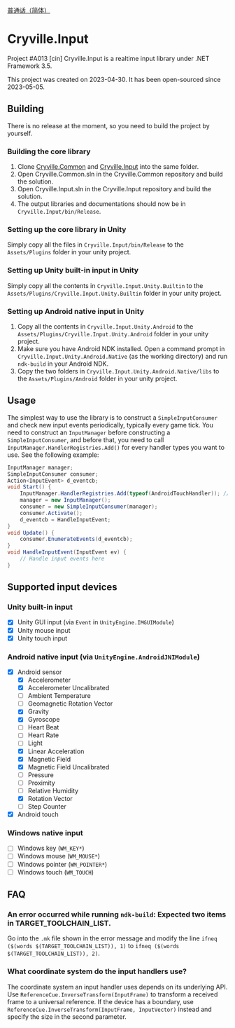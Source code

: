 [普通话（简体）](README_cmn-hans.md)

# Cryville.Input
Project #A013 [cin] Cryville.Input is a realtime input library under .NET Framework 3.5.

This project was created on 2023-04-30. It has been open-sourced since 2023-05-05.

## Building
There is no release at the moment, so you need to build the project by yourself.

### Building the core library
1. Clone [Cryville.Common](https://github.com/cryville/Cryville.Common) and [Cryville.Input](https://github.com/cryville/Cryville.Input) into the same folder.
2. Open Cryville.Common.sln in the Cryville.Common repository and build the solution.
3. Open Cryville.Input.sln in the Cryville.Input repository and build the solution.
4. The output libraries and documentations should now be in `Cryville.Input/bin/Release`.

### Setting up the core library in Unity
Simply copy all the files in `Cryville.Input/bin/Release` to the `Assets/Plugins` folder in your unity project.

### Setting up Unity built-in input in Unity
Simply copy all the contents in `Cryville.Input.Unity.Builtin` to the `Assets/Plugins/Cryville.Input.Unity.Builtin` folder in your unity project.

### Setting up Android native input in Unity
1. Copy all the contents in `Cryville.Input.Unity.Android` to the `Assets/Plugins/Cryville.Input.Unity.Android` folder in your unity project.
2. Make sure you have Android NDK installed. Open a command prompt in `Cryville.Input.Unity.Android.Native` (as the working directory) and run `ndk-build` in your Android NDK.
3. Copy the two folders in `Cryville.Input.Unity.Android.Native/libs` to the `Assets/Plugins/Android` folder in your unity project.

## Usage
The simplest way to use the library is to construct a `SimpleInputConsumer` and check new input events periodically, typically every game tick. You need to construct an `InputManager` before constructing a `SimpleInputConsumer`, and before that, you need to call `InputManager.HandlerRegistries.Add()` for every handler types you want to use. See the following example:

```cs
InputManager manager;
SimpleInputConsumer consumer;
Action<InputEvent> d_eventcb;
void Start() {
	InputManager.HandlerRegistries.Add(typeof(AndroidTouchHandler)); // Register AndroidTouchHandler
	manager = new InputManager();
	consumer = new SimpleInputConsumer(manager);
	consumer.Activate();
	d_eventcb = HandleInputEvent;
}
void Update() {
	consumer.EnumerateEvents(d_eventcb);
}
void HandleInputEvent(InputEvent ev) {
	// Handle input events here
}
```

## Supported input devices
### Unity built-in input
- [x] Unity GUI input (via `Event` in `UnityEngine.IMGUIModule`)
- [x] Unity mouse input
- [x] Unity touch input

### Android native input (via `UnityEngine.AndroidJNIModule`)
- [x] Android sensor
  - [x] Accelerometer
  - [x] Accelerometer Uncalibrated
  - [ ] Ambient Temperature
  - [ ] Geomagnetic Rotation Vector
  - [x] Gravity
  - [x] Gyroscope
  - [ ] Heart Beat
  - [ ] Heart Rate
  - [ ] Light
  - [x] Linear Acceleration
  - [x] Magnetic Field
  - [x] Magnetic Field Uncalibrated
  - [ ] Pressure
  - [ ] Proximity
  - [ ] Relative Humidity
  - [x] Rotation Vector
  - [ ] Step Counter
- [x] Android touch

### Windows native input
- [ ] Windows key (`WM_KEY*`)
- [ ] Windows mouse (`WM_MOUSE*`)
- [ ] Windows pointer (`WM_POINTER*`)
- [ ] Windows touch (`WM_TOUCH`)

## FAQ
### An error occurred while running `ndk-build`: Expected two items in TARGET\_TOOLCHAIN\_LIST.
Go into the `.mk` file shown in the error message and modify the line `ifneq ($(words $(TARGET_TOOLCHAIN_LIST)), 1)` to `ifneq ($(words $(TARGET_TOOLCHAIN_LIST)), 2)`.

### What coordinate system do the input handlers use?
The coordinate system an input handler uses depends on its underlying API. Use `ReferenceCue.InverseTransform(InputFrame)` to transform a received frame to a universal reference. If the device has a boundary, use `ReferenceCue.InverseTransform(InputFrame, InputVector)` instead and specify the size in the second parameter.

